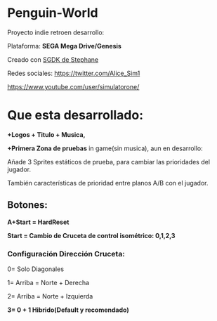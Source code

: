 # Penguin-World
Proyecto indie retroen desarrollo:

Plataforma: **SEGA Mega Drive/Genesis**

Creado con [SGDK de Stephane](https://github.com/Stephane-D/SGDK)


Redes sociales:
https://twitter.com/Alice_Sim1

https://www.youtube.com/user/simulatorone/


# Que esta desarrollado: #
**+Logos + Titulo + Musica,**

**+Primera Zona de pruebas** in game(sin musica), aun en desarrollo:

Añade 3 Sprites estáticos de prueba, para cambiar las prioridades del jugador.

También características de prioridad entre planos A/B con el jugador.


## Botones: ##
**A+Start = HardReset**

**Start = Cambio de Cruceta de control isométrico: 0,1,2,3**

### Configuración Dirección Cruceta: ###
0= Solo Diagonales

1= Arriba = Norte + Derecha

2= Arriba = Norte + Izquierda

**3= 0 + 1 Hibrido(Default y recomendado)**

